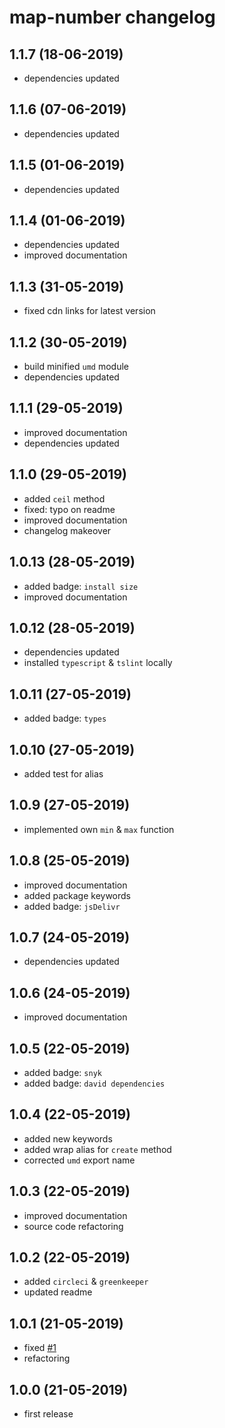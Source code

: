 # map-number changelog

## 1.1.7 (18-06-2019)

* dependencies updated

## 1.1.6 (07-06-2019)

* dependencies updated

## 1.1.5 (01-06-2019)

* dependencies updated

## 1.1.4 (01-06-2019)

* dependencies updated
* improved documentation

## 1.1.3 (31-05-2019)

* fixed cdn links for latest version

## 1.1.2 (30-05-2019)

* build minified `umd` module
* dependencies updated

## 1.1.1 (29-05-2019)

* improved documentation
* dependencies updated

## 1.1.0 (29-05-2019)

* added `ceil` method
* fixed: typo on readme
* improved documentation
* changelog makeover

## 1.0.13 (28-05-2019)

* added badge: `install size`
* improved documentation

## 1.0.12 (28-05-2019)

* dependencies updated
* installed `typescript` & `tslint` locally

## 1.0.11 (27-05-2019)

* added badge: `types`

## 1.0.10 (27-05-2019)

* added test for alias

## 1.0.9 (27-05-2019)

* implemented own `min` & `max` function

## 1.0.8 (25-05-2019)

* improved documentation
* added package keywords
* added badge: `jsDelivr`

## 1.0.7 (24-05-2019)

* dependencies updated

## 1.0.6 (24-05-2019)

* improved documentation

## 1.0.5 (22-05-2019)

* added badge: `snyk`
* added badge: `david dependencies`

## 1.0.4 (22-05-2019)

* added new keywords
* added wrap alias for `create` method
* corrected `umd` export name

## 1.0.3 (22-05-2019)

* improved documentation
* source code refactoring

## 1.0.2 (22-05-2019)

* added `circleci` & `greenkeeper`
* updated readme

## 1.0.1 (21-05-2019)

* fixed [#1](https://github.com/manferlo81/map-number/issues/1)
* refactoring

## 1.0.0 (21-05-2019)

* first release
